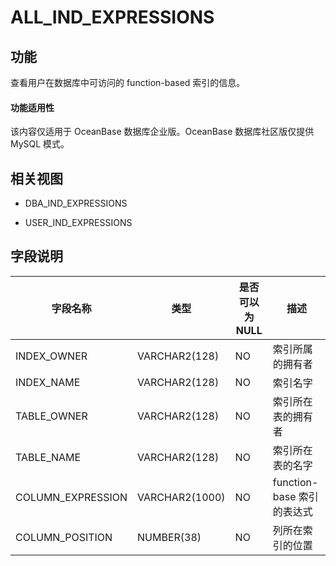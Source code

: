 # ALL_IND_EXPRESSIONS 


## 功能 


查看用户在数据库中可访问的 function-based 索引的信息。

  <main id="notice" >
    <h4>功能适用性</h4>
    <p>该内容仅适用于 OceanBase 数据库企业版。OceanBase 数据库社区版仅提供 MySQL 模式。</p>
  </main>

## 相关视图 


* DBA_IND_EXPRESSIONS

  

* USER_IND_EXPRESSIONS

  




## 字段说明 




|     **字段名称**      |     **类型**     | **是否可以为 NULL** |        **描述**        |
|-------------------|----------------|----------------|----------------------|
| INDEX_OWNER       | VARCHAR2(128)  | NO             | 索引所属的拥有者             |
| INDEX_NAME        | VARCHAR2(128)  | NO             | 索引名字                 |
| TABLE_OWNER       | VARCHAR2(128)  | NO             | 索引所在表的拥有者            |
| TABLE_NAME        | VARCHAR2(128)  | NO             | 索引所在表的名字             |
| COLUMN_EXPRESSION | VARCHAR2(1000) | NO             | function-base 索引的表达式 |
| COLUMN_POSITION   | NUMBER(38)     | NO             | 列所在索引的位置             |



